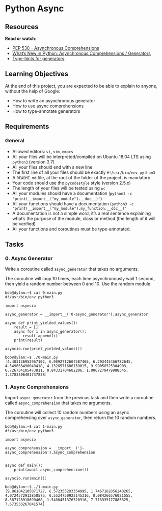 # Python Async
## Resources
**Read or watch**:

- [PEP 530 – Asynchronous Comprehensions](https://peps.python.org/pep-0530/)
- [What’s New in Python: Asynchronous Comprehensions / Generators](https://www.blog.pythonlibrary.org/2017/02/14/whats-new-in-python-asynchronous-comprehensions-generators/)
- [Type-hints for generators](https://stackoverflow.com/questions/42531143/how-to-type-hint-a-generator-in-python-3)

## Learning Objectives
At the end of this project, you are expected to be able to explain to anyone, without the help of Google:

- How to write an asynchronous generator
- How to use async comprehensions
- How to type-annotate generators

## Requirements
### General
- Allowed editors: ```vi```, ```vim```, ```emacs```
- All your files will be interpreted/compiled on Ubuntu 18.04 LTS using ```python3``` (version 3.7)
- All your files should end with a new line
- The first line of all your files should be exactly ```#!/usr/bin/env python3```
- A ```README.md``` file, at the root of the folder of the project, is mandatory
- Your code should use the ```pycodestyle``` style (version 2.5.x)
- The length of your files will be tested using ```wc```
- All your modules should have a documentation (```python3 -c 'print(__import__("my_module").__doc__)'```)
- All your functions should have a documentation (```python3 -c 'print(__import__("my_module").my_function.__doc__)'```
- A documentation is not a simple word, it’s a real sentence explaining what’s the purpose of the module, class or method (the length of it will be verified)
- All your functions and coroutines must be type-annotated.

## Tasks
### 0. Async Generator
Write a coroutine called ```async_generator``` that takes no arguments.

The coroutine will loop 10 times, each time asynchronously wait 1 second, then yield a random number between 0 and 10. Use the random module.
```
bob@dylan:~$ cat 0-main.py
#!/usr/bin/env python3

import asyncio

async_generator = __import__('0-async_generator').async_generator

async def print_yielded_values():
    result = []
    async for i in async_generator():
        result.append(i)
    print(result)

asyncio.run(print_yielded_values())

bob@dylan:~$ ./0-main.py
[4.403136952967102, 6.9092712604587465, 6.293445466782645, 4.549663490048418, 4.1326571686139015, 9.99058525304903, 6.726734105473811, 9.84331704602206, 1.0067279479988345, 1.3783306401737838]
```

### 1. Async Comprehensions
Import ```async_generator``` from the previous task and then write a coroutine called ```async_comprehension``` that takes no arguments.

The coroutine will collect 10 random numbers using an async comprehensing over ```async_generator```, then return the 10 random numbers.
```
bob@dylan:~$ cat 1-main.py
#!/usr/bin/env python3

import asyncio

async_comprehension = __import__('1-async_comprehension').async_comprehension


async def main():
    print(await async_comprehension())

asyncio.run(main())

bob@dylan:~$ ./1-main.py
[9.861842105071727, 8.572355293354995, 1.7467182056248265, 4.0724372912858575, 0.5524750922145316, 8.084266576021555, 8.387128918690468, 1.5486451376520916, 7.713335177885325, 7.673533267041574]
```
